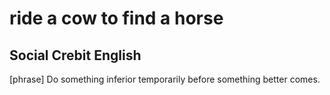 # ride a cow to find a horse
## Social Crebit English

[phrase] Do something inferior temporarily before something better comes.
